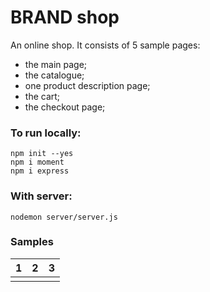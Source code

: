 # BRAND shop

An online shop. It consists of 5 sample pages:
- the main page;
- the catalogue;
- one product description page;
- the cart;
- the checkout page;


### To run locally:

```
npm init --yes
npm i moment
npm i express
```

### With server:

```nodemon server/server.js```


### Samples 
| 1 | 2 | 3 |
| ------------- |:-------------:| -----:|
|   |





